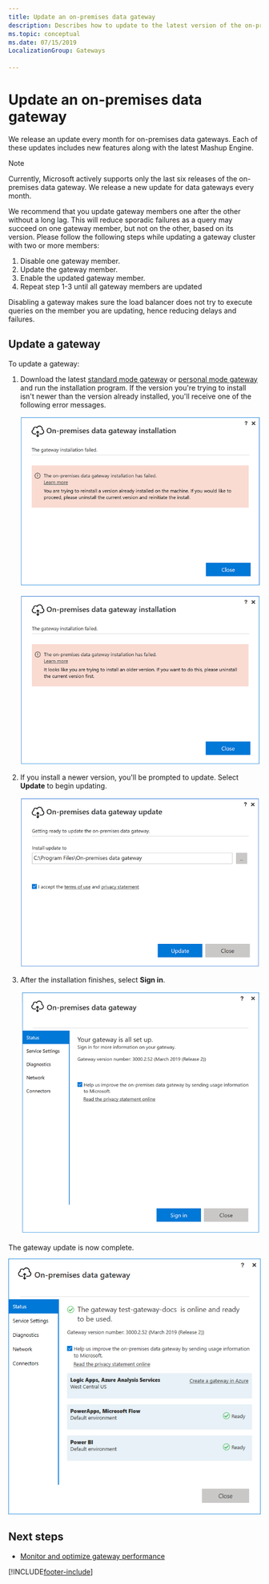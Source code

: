 ```yaml
---
title: Update an on-premises data gateway
description: Describes how to update to the latest version of the on-premises data gateway.
ms.topic: conceptual
ms.date: 07/15/2019
LocalizationGroup: Gateways

---
```


# Update an on-premises data gateway

We release an update every month for on-premises data gateways. Each of these updates includes new features along with the latest Mashup Engine.

> [!NOTE]
>Currently, Microsoft actively supports only the last six releases of the on-premises data gateway. We release a new update for data gateways every month.

We recommend that you update gateway members one after the other without a long lag. This will reduce sporadic failures as a query may succeed on one gateway member, but not on the other, based on its version. 
Please follow the following steps while updating a gateway cluster with two or more members:
1. Disable one gateway member.
2. Update the gateway member.
3. Enable the updated gateway member.
4. Repeat step 1-3 until all gateway members are updated

Disabling a gateway makes sure the load balancer does not try to execute queries on the member you are updating, hence reducing delays and failures.

## Update a gateway

To update a gateway:

1. Download the latest [standard mode gateway](https://go.microsoft.com/fwlink/?LinkId=2116849&clcid=0x409) or [personal mode gateway](https://go.microsoft.com/fwlink/?LinkId=2116848&clcid=0x409) and run the installation program. If the version you're trying to install isn't newer than the version already installed, you'll receive one of the following error messages.

   ![The update version is the same as the installed version.](media/service-gateway-update/gateway-same-version.png)

   ![The update version is older than the installed version.](media/service-gateway-update/gateway-old-version.png)

1. If you install a newer version, you'll be prompted to update. Select **Update** to begin updating.

   ![Getting ready to update.](media/service-gateway-update/update-getting-ready.png)

1. After the installation finishes, select **Sign in**.

   ![Gateway update sign-in.](media/service-gateway-update/gateway-update-signin.png)

The gateway update is now complete.

![The gateway update is complete.](media/service-gateway-update/gateway-update-complete.png)

## Next steps

* [Monitor and optimize gateway performance](service-gateway-performance.md)


[!INCLUDE[footer-include](../includes/footer-banner.md)]
